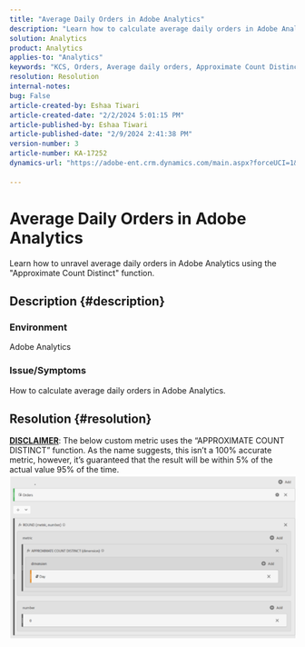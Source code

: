 ```yaml
---
title: "Average Daily Orders in Adobe Analytics"
description: "Learn how to calculate average daily orders in Adobe Analytics using the 'Approximate Count Distinct' function."
solution: Analytics
product: Analytics
applies-to: "Analytics"
keywords: "KCS, Orders, Average daily orders, Approximate Count Distinct, Function"
resolution: Resolution
internal-notes: 
bug: False
article-created-by: Eshaa Tiwari
article-created-date: "2/2/2024 5:01:15 PM"
article-published-by: Eshaa Tiwari
article-published-date: "2/9/2024 2:41:38 PM"
version-number: 3
article-number: KA-17252
dynamics-url: "https://adobe-ent.crm.dynamics.com/main.aspx?forceUCI=1&pagetype=entityrecord&etn=knowledgearticle&id=9ac69aaa-ecc1-ee11-9079-6045bd006268"

---
```

# Average Daily Orders in Adobe Analytics


Learn how to unravel average daily orders in Adobe Analytics using the "Approximate Count Distinct" function.

## Description {#description}


### Environment

Adobe Analytics

### Issue/Symptoms

How to calculate average daily orders in Adobe Analytics.


## Resolution {#resolution}


<u><b>DISCLAIMER</b></u>: The below custom metric uses the “APPROXIMATE COUNT DISTINCT” function. As the name suggests, this isn’t a 100% accurate metric, however, it’s guaranteed that the result will be within 5% of the actual value 95% of the time.
![](assets/62d446f9-58c7-ee11-9079-6045bd0067ea.png)
